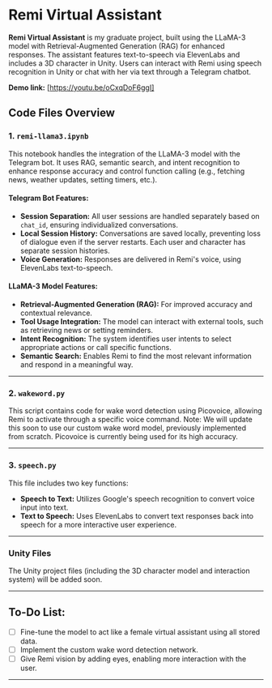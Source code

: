# Remi Virtual Assistant

**Remi Virtual Assistant** is my graduate project, built using the LLaMA-3 model with Retrieval-Augmented Generation (RAG) for enhanced responses. The assistant features text-to-speech via ElevenLabs and includes a 3D character in Unity. Users can interact with Remi using speech recognition in Unity or chat with her via text through a Telegram chatbot.

**Demo link:** [https://youtu.be/oCxqDoF6ggI]

## Code Files Overview

### 1. `remi-llama3.ipynb`
This notebook handles the integration of the LLaMA-3 model with the Telegram bot. It uses RAG, semantic search, and intent recognition to enhance response accuracy and control function calling (e.g., fetching news, weather updates, setting timers, etc.).

#### Telegram Bot Features:
- **Session Separation:** All user sessions are handled separately based on `chat_id`, ensuring individualized conversations.
- **Local Session History:** Conversations are saved locally, preventing loss of dialogue even if the server restarts. Each user and character has separate session histories.
- **Voice Generation:** Responses are delivered in Remi's voice, using ElevenLabs text-to-speech.

#### LLaMA-3 Model Features:
- **Retrieval-Augmented Generation (RAG):** For improved accuracy and contextual relevance.
- **Tool Usage Integration:** The model can interact with external tools, such as retrieving news or setting reminders.
- **Intent Recognition:** The system identifies user intents to select appropriate actions or call specific functions.
- **Semantic Search:** Enables Remi to find the most relevant information and respond in a meaningful way.

---

### 2. `wakeword.py`
This script contains code for wake word detection using Picovoice, allowing Remi to activate through a specific voice command. Note: We will update this soon to use our custom wake word model, previously implemented from scratch. Picovoice is currently being used for its high accuracy.

---

### 3. `speech.py`
This file includes two key functions:
- **Speech to Text:** Utilizes Google's speech recognition to convert voice input into text.
- **Text to Speech:** Uses ElevenLabs to convert text responses back into speech for a more interactive user experience.

---

### Unity Files
The Unity project files (including the 3D character model and interaction system) will be added soon.

---

## To-Do List:
- [ ] Fine-tune the model to act like a female virtual assistant using all stored data.
- [ ] Implement the custom wake word detection network.
- [ ] Give Remi vision by adding eyes, enabling more interaction with the user.

---


